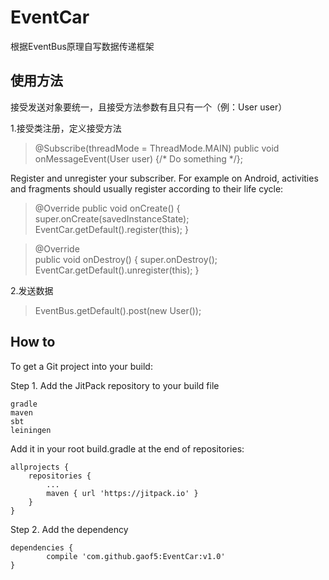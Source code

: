 # EventCar
根据EventBus原理自写数据传递框架


## 使用方法
接受发送对象要统一，且接受方法参数有且只有一个（例：User user）

1.接受类注册，定义接受方法
>@Subscribe(threadMode = ThreadMode.MAIN)
public void onMessageEvent(User user) {/* Do something */};

Register and unregister your subscriber. For example on Android, activities and fragments should usually register according to their life cycle:

 >@Override
 public void onCreate() {
     super.onCreate(savedInstanceState);
     EventCar.getDefault().register(this);
 }

 >@Override  
 public void onDestroy() {
     super.onDestroy();
     EventCar.getDefault().unregister(this);
 }

2.发送数据

>EventBus.getDefault().post(new User());

## How to

To get a Git project into your build:

Step 1. Add the JitPack repository to your build file

    gradle
    maven
    sbt
    leiningen

Add it in your root build.gradle at the end of repositories:

	allprojects {
		repositories {
			...
			maven { url 'https://jitpack.io' }
		}
	}


Step 2. Add the dependency

	dependencies {
	        compile 'com.github.gaof5:EventCar:v1.0'
	}

